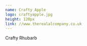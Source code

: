 ```yaml
---
name: Crafty Apple
logo: craftyapple.jpg
height: 120px
link: //www.therealalcompany.co.uk
---
```

<ul style="list-style-type:none; margin:0; padding:0;">
  <li>Crafty Rhubarb</li>
</ul>

